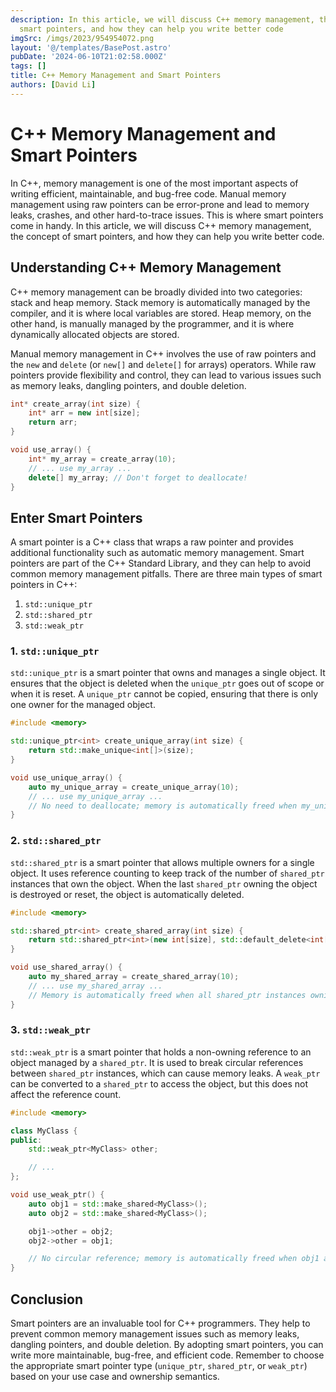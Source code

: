 ```yaml
---
description: In this article, we will discuss C++ memory management, the concept of
  smart pointers, and how they can help you write better code
imgSrc: /imgs/2023/954954072.png
layout: '@/templates/BasePost.astro'
pubDate: '2024-06-10T21:02:58.000Z'
tags: []
title: C++ Memory Management and Smart Pointers
authors: [David Li]
---
```


# C++ Memory Management and Smart Pointers

In C++, memory management is one of the most important aspects of writing efficient, maintainable, and bug-free code. Manual memory management using raw pointers can be error-prone and lead to memory leaks, crashes, and other hard-to-trace issues. This is where smart pointers come in handy. In this article, we will discuss C++ memory management, the concept of smart pointers, and how they can help you write better code.

## Understanding C++ Memory Management

C++ memory management can be broadly divided into two categories: stack and heap memory. Stack memory is automatically managed by the compiler, and it is where local variables are stored. Heap memory, on the other hand, is manually managed by the programmer, and it is where dynamically allocated objects are stored.

Manual memory management in C++ involves the use of raw pointers and the `new` and `delete` (or `new[]` and `delete[]` for arrays) operators. While raw pointers provide flexibility and control, they can lead to various issues such as memory leaks, dangling pointers, and double deletion.

```cpp
int* create_array(int size) {
    int* arr = new int[size];
    return arr;
}

void use_array() {
    int* my_array = create_array(10);
    // ... use my_array ...
    delete[] my_array; // Don't forget to deallocate!
}
```

## Enter Smart Pointers

A smart pointer is a C++ class that wraps a raw pointer and provides additional functionality such as automatic memory management. Smart pointers are part of the C++ Standard Library, and they can help to avoid common memory management pitfalls. There are three main types of smart pointers in C++:

1. `std::unique_ptr`
2. `std::shared_ptr`
3. `std::weak_ptr`

### 1. `std::unique_ptr`

`std::unique_ptr` is a smart pointer that owns and manages a single object. It ensures that the object is deleted when the `unique_ptr` goes out of scope or when it is reset. A `unique_ptr` cannot be copied, ensuring that there is only one owner for the managed object.

```cpp
#include <memory>

std::unique_ptr<int> create_unique_array(int size) {
    return std::make_unique<int[]>(size);
}

void use_unique_array() {
    auto my_unique_array = create_unique_array(10);
    // ... use my_unique_array ...
    // No need to deallocate; memory is automatically freed when my_unique_array goes out of scope
}
```

### 2. `std::shared_ptr`

`std::shared_ptr` is a smart pointer that allows multiple owners for a single object. It uses reference counting to keep track of the number of `shared_ptr` instances that own the object. When the last `shared_ptr` owning the object is destroyed or reset, the object is automatically deleted.

```cpp
#include <memory>

std::shared_ptr<int> create_shared_array(int size) {
    return std::shared_ptr<int>(new int[size], std::default_delete<int[]>());
}

void use_shared_array() {
    auto my_shared_array = create_shared_array(10);
    // ... use my_shared_array ...
    // Memory is automatically freed when all shared_ptr instances owning the object are destroyed or reset
}
```

### 3. `std::weak_ptr`

`std::weak_ptr` is a smart pointer that holds a non-owning reference to an object managed by a `shared_ptr`. It is used to break circular references between `shared_ptr` instances, which can cause memory leaks. A `weak_ptr` can be converted to a `shared_ptr` to access the object, but this does not affect the reference count.

```cpp
#include <memory>

class MyClass {
public:
    std::weak_ptr<MyClass> other;

    // ...
};

void use_weak_ptr() {
    auto obj1 = std::make_shared<MyClass>();
    auto obj2 = std::make_shared<MyClass>();

    obj1->other = obj2;
    obj2->other = obj1;

    // No circular reference; memory is automatically freed when obj1 and obj2 go out of scope
}
```

## Conclusion

Smart pointers are an invaluable tool for C++ programmers. They help to prevent common memory management issues such as memory leaks, dangling pointers, and double deletion. By adopting smart pointers, you can write more maintainable, bug-free, and efficient code. Remember to choose the appropriate smart pointer type (`unique_ptr`, `shared_ptr`, or `weak_ptr`) based on your use case and ownership semantics.